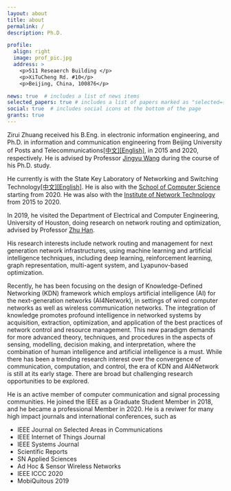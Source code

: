 ```yaml
---
layout: about
title: about
permalink: /
description: Ph.D.

profile:
  align: right
  image: prof_pic.jpg
  address: >
    <p>511 Reseaerch Building </p>
    <p>XiTuCheng Rd. #10</p>
    <p>Beijing, China, 100876</p>

news: true  # includes a list of news items
selected_papers: true # includes a list of papers marked as "selected={true}"
social: true  # includes social icons at the bottom of the page
grants: true
---
```


Zirui Zhuang received his B.Eng. in electronic information engineering, and Ph.D. in information and communication engineering from Beijing University of Posts and Telecommunications[[中文]](http://www.bupt.edu.cn/)[[English]](https://english.bupt.edu.cn/), in 2015 and 2020, respectively. He is advised by Professor [Jingyu Wang](https://teacher.bupt.edu.cn/wangjingyu/en/lwcg/59169/list/index.htm) during the course of his Ph.D. study. 

He currently is with the State Key Laboratory of Networking and Switching Technology[[中文]](http://sklnst.bupt.edu.cn/)[[English]](https://sklnst-en.bupt.edu.cn/). He is also with the [School of Computer Science](https://scs.bupt.edu.cn/) starting from 2020. He was also with the [Institute of Network Technology](https://int.bupt.edu.cn/) from 2015 to 2020. 

In 2019, he visited the Department of Electrical and Computer Engineering, University of Houston, doing research on network routing and optimization, advised by Professor [Zhu Han](http://www2.egr.uh.edu/~zhan2/).

His research interests include network routing and management for next generation network infrastructures, using machine learning and artificial intelligence techniques, including deep learning, reinforcement learning, graph representation, multi-agent system, and Lyapunov-based optimization.

Recently, he has been focusing on the design of Knowledge-Defined Networking (KDN) framework which employs artificial intelligence (AI) for the next-generation networks (AI4Network), in settings of wired computer networks as well as wireless communication networks. The integration of knowledge promotes profound intelligence in networked systems by acquisition, extraction, optimization, and application of the best practices of network control and resource management. This new paradigm demands for more advanced theory, techniques, and procedures in the aspects of sensing, modelling, decision making, and interpretation, where the combination of human intelligence and artificial intelligence is a must. While there has been a trending research interest over the convergence of communication, computation, and control, the era of KDN and AI4Network is still at its early stage. There are broad but challenging research opportunities to be explored. 

He is an active member of computer communication and signal processing communities. He joined the IEEE as a Graduate Student Member in 2018, and he became a professional Member in 2020. He is a reviwer for many high impact journals and international conferences, such as 
 - IEEE Journal on Selected Areas in Communications 
 - IEEE Internet of Things Journal 
 - IEEE Systems Journal 
 - Scientific Reports 
 - SN Applied Sciences
 - Ad Hoc & Sensor Wireless Networks 
 - IEEE ICCC 2020
 - MobiQuitous 2019

